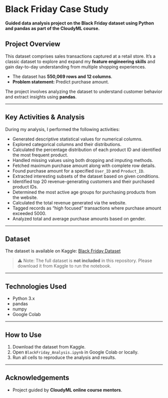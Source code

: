 # Black Friday Case Study

**Guided data analysis project on the Black Friday dataset using Python and pandas as part of the CloudyML course.**

## Project Overview
This dataset comprises sales transactions captured at a retail store. It’s a classic dataset to explore and expand my **feature engineering skills** and gain day-to-day understanding from multiple shopping experiences.  
- The dataset has **550,069 rows and 12 columns**.  
- **Problem statement:** Predict purchase amount.

The project involves analyzing the dataset to understand customer behavior and extract insights using **pandas**.

---

## Key Activities & Analysis
During my analysis, I performed the following activities:

- Generated descriptive statistical values for numerical columns.  
- Explored categorical columns and their distributions.  
- Calculated the percentage distribution of each product ID and identified the most frequent product.  
- Handled missing values using both dropping and imputing methods.  
- Fetched maximum purchase amount along with complete row details.  
- Found purchase amount for a specified `User_ID` and `Product_ID`.  
- Extracted interesting subsets of the dataset based on given conditions.  
- Identified top 20 revenue-generating customers and their purchased product IDs.  
- Determined the most active age groups for purchasing products from the website.  
- Calculated the total revenue generated via the website.  
- Tagged records as “high focused” transactions where purchase amount exceeded 5000.  
- Analyzed total and average purchase amounts based on gender.

---

## Dataset
The dataset is available on Kaggle: [Black Friday Dataset](https://www.kaggle.com/datasets/sdolezel/black-friday?select=train.csv)  

> ⚠️ Note: The full dataset is **not included** in this repository. Please download it from Kaggle to run the notebook.

---

## Technologies Used
- Python 3.x  
- pandas  
- numpy  
- Google Colab

---

## How to Use
1. Download the dataset from Kaggle.  
2. Open `BlackFriday_Analysis.ipynb` in Google Colab or locally.  
3. Run all cells to reproduce the analysis and results.

---

## Acknowledgements
- Project guided by **CloudyML online course mentors**.

